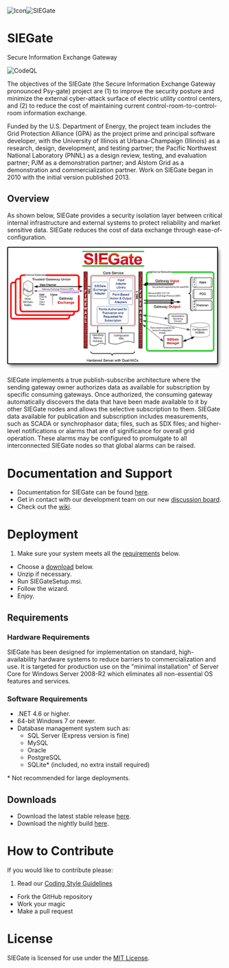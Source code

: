 ![Icon](http://www.gridprotectionalliance.org/images/products/icons%2064/SIEGate.png)![SIEGate](http://www.gridprotectionalliance.org/images/products/SIEGate.png)
# SIEGate
Secure Information Exchange Gateway

![CodeQL](https://github.com/GridProtectionAlliance/SIEGate/workflows/CodeQL/badge.svg)

The objectives of the SIEGate (the Secure Information Exchange Gateway pronounced Psy-gate) project are (1) to improve the security posture and minimize the external cyber-attack surface of electric utility control centers, and (2) to reduce the cost of maintaining current control-room-to-control-room information exchange.

Funded by the U.S. Department of Energy, the project team includes the Grid Protection Alliance (GPA) as the project prime and principal software developer, with the University of Illinois at Urbana-Champaign (Illinois) as a research, design, development, and testing partner; the Pacific Northwest National Laboratory (PNNL) as a design review, testing, and evaluation partner; PJM as a demonstration partner; and Alstom Grid as a demonstration and commercialization partner. Work on SIEGate began in 2010 with the initial version published 2013.

## Overview

As shown below, SIEGate provides a security isolation layer between critical internal infrastructure and external systems to protect reliability and market sensitive data. SIEGate reduces the cost of data exchange through ease-of-configuration.

![SIEGate](https://github.com/GridProtectionAlliance/SIEGate/blob/master/Source/Documentation/wiki/images/SIEGateUseCase.png)

SIEGate implements a true publish-subscribe architecture where the sending gateway owner authorizes data as available for subscription by specific consuming gateways. Once authorized, the consuming gateway automatically discovers the data that have been made available to it by other SIEGate nodes and allows the selective subscription to them. SIEGate data available for publication and subscription includes measurements, such as SCADA or synchrophasor data; files, such as SDX files; and higher-level notifications or alarms that are of significance for overall grid operation. These alarms may be configured to promulgate to all interconnected SIEGate nodes so that global alarms can be raised.

# Documentation and Support
* Documentation for SIEGate can be found [here](https://github.com/GridProtectionAlliance/SIEGate/blob/master/Source/Documentation/wiki/SIEGate_Documentation.md).
* Get in contact with our development team on our new [discussion board](http://discussions.gridprotectionalliance.org/c/gpa-products/siegate).
* Check out the [wiki](https://gridprotectionalliance.org/wiki/doku.php?id=siegate:overview).

# Deployment

1. Make sure your system meets all the [requirements](#requirements) below.
* Choose a [download](#downloads) below.
* Unzip if necessary.
* Run SIEGateSetup.msi.
* Follow the wizard.
* Enjoy.

## Requirements

### Hardware Requirements

SIEGate has been designed for implementation on standard, high-availability hardware systems to reduce barriers to commercialization and use. It is targeted for production use on the "minimal installation" of Server Core for Windows Server 2008-R2 which eliminates all non-essential OS features and services.

### Software Requirements

* .NET 4.6 or higher.
* 64-bit Windows 7 or newer.
* Database management system such as:
  * SQL Server (Express version is fine)
  * MySQL
  * Oracle
  * PostgreSQL
  * SQLite\* (included, no extra install required)
  
\* Not recommended for large deployments.

## Downloads
* Download the latest stable release [here](https://github.com/GridProtectionAlliance/SIEGate/releases).
* Download the nightly build [here](https://www.gridprotectionalliance.org/nightlybuilds/SIEGate/Beta/SIEGate.Installs.zip).

# How to Contribute
If you would like to contribute please:

1. Read our [Coding Style Guidelines](https://www.gridprotectionalliance.org/docs/GPA_Coding_Guidelines_2011_03.pdf)
* Fork the GitHub repository
* Work your magic
* Make a pull request

# License

SIEGate is licensed for use under the [MIT License](https://github.com/GridProtectionAlliance/SIEGate/blob/master/LICENSE.txt).
